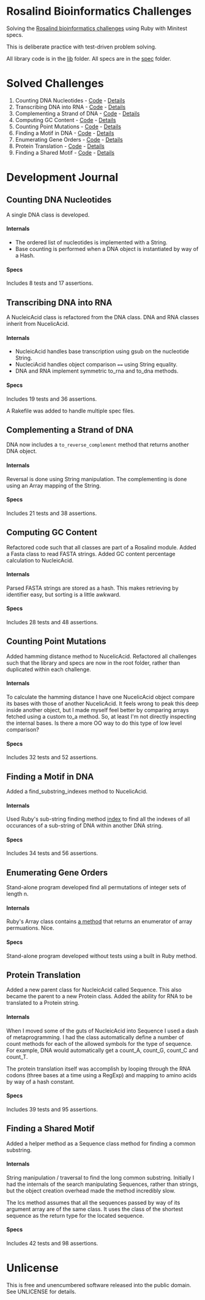 # Rosalind Bioinformatics Challenges

Solving the [Rosalind bioinformatics challenges](http://rosalind.info) using Ruby with Minitest specs.

This is deliberate practice with test-driven problem solving.

All library code is in the [lib](https://github.com/stungeye/Rosalind-Ruby/tree/master/lib) folder. All specs are in the [spec](https://github.com/stungeye/Rosalind-Ruby/tree/master/spec) folder.

# Solved Challenges

1. Counting DNA Nucleotides - [Code](https://github.com/stungeye/Rosalind-Ruby/tree/master/challenges/Counting%20DNA%20Nucleotides) - [Details](http://rosalind.info/problems/dna/)
2. Transcribing DNA into RNA - [Code](https://github.com/stungeye/Rosalind-Ruby/tree/master/challenges/Transcribing%20DNA%20into%20RNA) - [Details](http://rosalind.info/problems/rna/)
3. Complementing a Strand of DNA - [Code](https://github.com/stungeye/Rosalind-Ruby/tree/master/challenges/Complementing%20a%20Strand%20of%20DNA) - [Details](http://rosalind.info/problems/revc/)
4. Computing GC Content - [Code](https://github.com/stungeye/Rosalind-Ruby/tree/master/challenges/Computing%20GC%20Content) - [Details](http://rosalind.info/problems/gc/)
5. Counting Point Mutations - [Code](https://github.com/stungeye/Rosalind-Ruby/tree/master/challenges/Counting%20Point%20Mutations) - [Details](http://rosalind.info/problems/hamm/)
6. Finding a Motif in DNA - [Code](https://github.com/stungeye/Rosalind-Ruby/tree/master/challenges/Finding%20a%20Motif%20in%20DNA) - [Details](http://rosalind.info/problems/subs/)
7. Enumerating Gene Orders - [Code](https://github.com/stungeye/Rosalind-Ruby/tree/master/challenges/Enumerating%20Gene%20Orders) - [Details](http://rosalind.info/problems/perm/)
8. Protein Translation - [Code](https://github.com/stungeye/Rosalind-Ruby/tree/master/challenges/Protein%20Translation) - [Details](http://rosalind.info/problems/prot/)
9. Finding a Shared Motif - [Code](https://github.com/stungeye/Rosalind-Ruby/tree/master/challenges/Finding%20a%20Shared%20Motif) - [Details](http://rosalind.info/problems/lcs/)

# Development Journal

## Counting DNA Nucleotides

A single DNA class is developed.

#### Internals

* The ordered list of nucleotides is implemented with a String.
* Base counting is performed when a DNA object is instantiated by way of a Hash.

#### Specs

Includes 8 tests and 17 assertions.

## Transcribing DNA into RNA

A NucleicAcid class is refactored from the DNA class. DNA and RNA classes inherit from NucelicAcid.

#### Internals

* NucleicAcid handles base transcription using gsub on the nucleotide String.
* NucleciAcid handles object comparison `==` using String equality.
* DNA and RNA implement symmetric to_rna and to_dna methods.

#### Specs

Includes 19 tests and 36 assertions.

A Rakefile was added to handle multiple spec files.

## Complementing a Strand of DNA

DNA now includes a `to_reverse_complement` method that returns another DNA object.

#### Internals

Reversal is done using String manipulation. The complementing is done using an Array mapping of the String.

#### Specs

Includes 21 tests and 38 assertions.

## Computing GC Content

Refactored code such that all classes are part of a Rosalind module. Added a Fasta class to read FASTA strings. Added GC content percentage calculation to NucleicAcid.

#### Internals

Parsed FASTA strings are stored as a hash. This makes retrieving by identifier easy, but sorting is a little awkward. 

#### Specs

Includes 28 tests and 48 assertions.

## Counting Point Mutations

Added hamming distance method to NucelicAcid. Refactored all challenges such that the library and specs are now in the root folder, rather than duplicated within each challenge.

#### Internals

To calculate the hamming distance I have one NucelicAcid object compare its bases with those of another NucelicAcid. It feels wrong to peak this deep inside another object, but I made myself feel better by comparing arrays fetched using a custom to_a method. So, at least I'm not directly inspecting the internal bases. Is there a more OO way to do this type of low level comparison?

#### Specs

Includes 32 tests and 52 assertions.

## Finding a Motif in DNA

Added a find_substring_indexes method to NucelicAcid.

#### Internals

Used Ruby's sub-string finding method [index](http://www.ruby-doc.org/core-1.9.3/String.html#method-i-index) to find all the indexes of all occurances of a sub-string of DNA within another DNA string.

#### Specs

Includes 34 tests and 56 assertions.

## Enumerating Gene Orders

Stand-alone program developed find all permutations of integer sets of length n.

#### Internals
 
Ruby's Array class contains [a method](http://www.ruby-doc.org/core-1.9.3/Array.html#method-i-permutation) that returns an enumerator of array permuations. Nice.

#### Specs

Stand-alone program developed without tests using a built in Ruby method.

## Protein Translation

Added a new parent class for NucleicAcid called Sequence. This also became the parent to a new Protein class. Added the ability for RNA to be translated to a Protein string.

#### Internals

When I moved some of the guts of NucleicAcid into Sequence I used a dash of metaprogramming. I had the class automatically define a number of count methods for each of the allowed symbols for the type of sequence. For example, DNA would automatically get a count_A, count_G, count_C and count_T.

The protein translation itself was accomplish by looping through the RNA codons (three bases at a time using a RegExp) and mapping to amino acids by way of a hash constant.

#### Specs

Includes 39 tests and 95 assertions.

## Finding a Shared Motif

Added a helper method as a Sequence class method for finding a common substring. 

#### Internals

String manipulation / traversal to find the long common substring. Initially I had the internals of the search manipulating Sequences, rather than strings, but the object creation overhead made the method incredibly slow.

The lcs method assumes that all the sequences passed by way of its argument array are of the same class. It uses the class of the shortest sequence as the return type for the located sequence.

#### Specs

Includes 42 tests and 98 assertions.

# Unlicense

This is free and unencumbered software released into the public domain.  See UNLICENSE for details.

